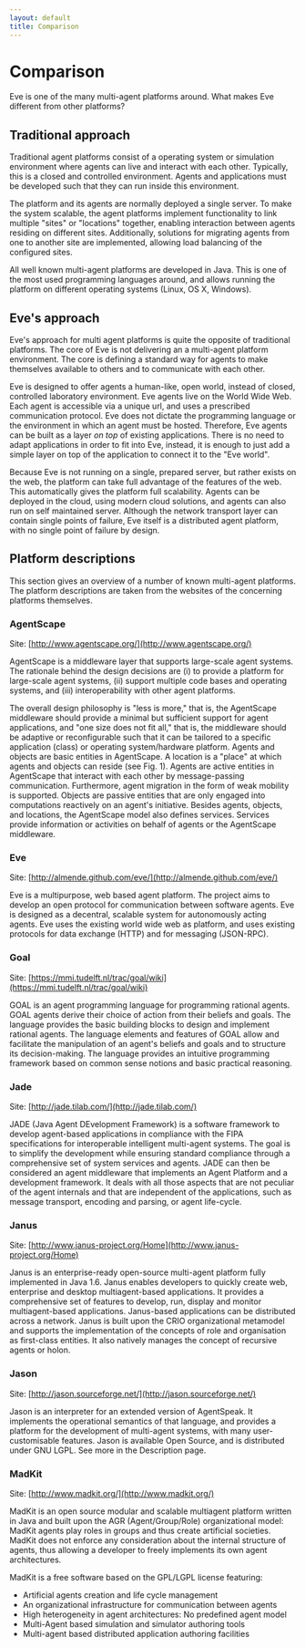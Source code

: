 ```yaml
---
layout: default
title: Comparison
---
```


# Comparison

Eve is one of the many multi-agent platforms around.
What makes Eve different from other platforms?



## Traditional approach

Traditional agent platforms consist of a operating system or
simulation environment where agents can live and interact with each other.
Typically, this is a closed and controlled environment.
Agents and applications must be developed such that they can run inside this
environment.

The platform and its agents are normally deployed a single server.
To make the system scalable, the agent platforms implement functionality to
link multiple "sites" or "locations" together,
enabling interaction between agents residing on different sites.
Additionally, solutions for migrating agents from one to another site are
implemented, allowing load balancing of the configured sites.

All well known multi-agent platforms are developed in Java.
This is one of the most used programming languages around,
and allows running the platform on different operating systems (Linux, OS X,
Windows).


## Eve's approach

Eve's approach for multi agent platforms is quite the opposite of traditional
platforms.
The core of Eve is not delivering an a multi-agent platform environment.
The core is defining a standard way for agents to make themselves available
to others and to communicate with each other.

Eve is designed to offer agents a human-like, open world, instead of closed,
controlled laboratory environment.
Eve agents live on the World Wide Web. Each agent is accessible via a
unique url, and uses a prescribed communication protocol.
Eve does not dictate the programming language or the environment in
which an agent must be hosted.
Therefore, Eve agents can be built as a layer *on top* of existing
applications. There is no need to adapt applications in order to fit into Eve,
instead, it is enough to just add a simple layer on top of the application to
connect it to the "Eve world".

Because Eve is not running on a single, prepared server, but rather exists on
the web, the platform can take full advantage of the features of the web.
This automatically gives the platform full scalability.
Agents can be deployed in the cloud, using modern cloud solutions,
and agents can also run on self maintained server.
Although the network transport layer can contain single points of failure,
Eve itself is a distributed agent platform,
with no single point of failure by design.



## Platform descriptions

This section gives an overview of a number of known multi-agent platforms.
The platform descriptions are taken from the websites of the concerning
platforms themselves.


### AgentScape

Site: [http://www.agentscape.org/](http://www.agentscape.org/)

AgentScape is a middleware layer that supports large-scale agent systems.
The rationale behind the design decisions are 
(i) to provide a platform for large-scale agent systems, 
(ii) support multiple code bases and operating systems, and 
(iii) interoperability with other agent platforms.

The overall design philosophy is "less is more," that is, the AgentScape 
middleware should provide a minimal but sufficient support for agent 
applications, and "one size does not fit all," that is, the middleware 
should be adaptive or reconfigurable such that it can be tailored to a specific 
application (class) or operating system/hardware platform.
Agents and objects are basic entities in AgentScape. A location is a "place" at 
which agents and objects can reside (see Fig. 1). Agents are active entities in 
AgentScape that interact with each other by message-passing communication. 
Furthermore, agent migration in the form of weak mobility is supported.
Objects are passive entities that are only engaged into computations reactively
on an agent's initiative. Besides agents, objects, and locations, 
the AgentScape model also defines services. Services provide information or 
activities on behalf of agents or the AgentScape middleware.


### Eve

Site: [http://almende.github.com/eve/](http://almende.github.com/eve/)

Eve is a multipurpose, web based agent platform.
The project aims to develop an open protocol for communication between software
agents.
Eve is designed as a decentral, scalable system for autonomously acting agents.
Eve uses the existing world wide web as platform, and uses existing protocols
for data exchange (HTTP) and for messaging (JSON-RPC).


### Goal

Site: [https://mmi.tudelft.nl/trac/goal/wiki](https://mmi.tudelft.nl/trac/goal/wiki)

GOAL is an agent programming language for programming rational agents.
GOAL agents derive their choice of action from their beliefs and goals.
The language provides the basic building blocks to design and implement rational
agents. The language elements and features of GOAL allow and facilitate the
manipulation of an agent's beliefs and goals and to structure its
decision-making. The language provides an intuitive programming framework
based on common sense notions and basic practical reasoning.


### Jade

Site: [http://jade.tilab.com/](http://jade.tilab.com/)

JADE (Java Agent DEvelopment Framework) is a software framework to develop
agent-based applications in compliance with the FIPA specifications for 
interoperable intelligent multi-agent systems. The goal is to simplify the 
development while ensuring standard compliance through a comprehensive set of 
system services and agents. 
JADE can then be considered an agent middleware that implements an 
Agent Platform and a development framework. It deals with all those aspects 
that are not peculiar of the agent internals and that are independent of the 
applications, such as message transport, encoding and parsing, or agent 
life-cycle.


### Janus

Site: [http://www.janus-project.org/Home](http://www.janus-project.org/Home)

Janus is an enterprise-ready open-source multi-agent platform fully
implemented in Java 1.6. Janus enables developers to quickly create web,
enterprise and desktop multiagent-based applications. It provides a
comprehensive set of features to develop, run, display and monitor
multiagent-based applications. Janus-based applications can be
distributed across a network. Janus is built upon the CRIO organizational
metamodel and supports the implementation of the concepts of role and
organisation as first-class entities. It also natively manages the concept of
recursive agents or holon.


### Jason

Site: [http://jason.sourceforge.net/](http://jason.sourceforge.net/)

Jason is an interpreter for an extended version of AgentSpeak.
It implements the operational semantics of that language,
and provides a platform for the development of multi-agent systems,
with many user-customisable features. Jason is available Open Source,
and is distributed under GNU LGPL. See more in the Description page.


### MadKit

Site: [http://www.madkit.org/](http://www.madkit.org/)

MadKit is an open source modular and scalable multiagent platform written in
Java and built upon the AGR (Agent/Group/Role) organizational model:
MadKit agents play roles in groups and thus create artificial societies.
MadKit does not enforce any consideration about the internal structure of agents,
thus allowing a developer to freely implements its own agent architectures.

MadKit is a free software based on the GPL/LGPL license featuring:

- Artificial agents creation and life cycle management
- An organizational infrastructure for communication between agents
- High heterogeneity in agent architectures: No predefined agent model
- Multi-Agent based simulation and simulator authoring tools
- Multi-agent based distributed application authoring facilities


